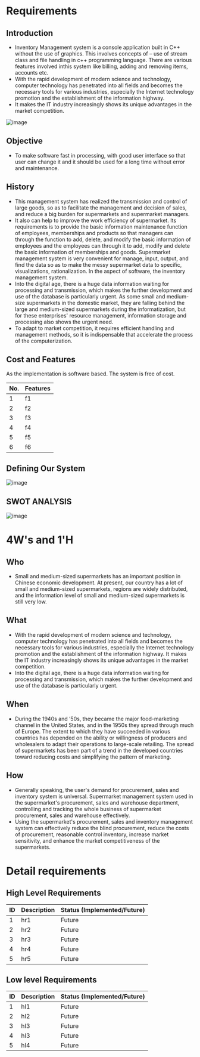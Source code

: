# Requirements
## Introduction
* Inventory Management system is a console application built in C++ without the use of graphics. This involves concepts of – use of stream class and file handling in c++ programming language. There are various features involved inthis system like billing, adding and removing items, accounts etc.
* With the rapid development of modern science and technology, computer technology has penetrated into all fields and becomes the necessary tools for various industries, especially the Internet technology promotion and the establishment of the information highway. 
* It makes the IT industry increasingly shows its unique advantages in the market competition.

![image](https://user-images.githubusercontent.com/84494228/125299185-88f67080-e346-11eb-8aa4-ebadd81e9886.png)

## Objective
* To make software fast in processing, with good user interface so that user can change it and it should be used for a long time without error and
maintenance.

## History
* This management system has realized the transmission and control of large goods, so as to facilitate the management and decision of sales, and reduce a big burden for
supermarkets and supermarket managers. 
* It also can help to improve the work efficiency of supermarket. Its requirements is to provide the basic information maintenance function of employees, memberships and products so that managers can through the function to add, delete, and modify the basic information of employees and the employees can through it to add, modify and delete the basic information of memberships and goods. Supermarket management system is very convenient for manage, input, output, and find the data so as to make the messy supermarket data to specific, visualizations, rationalization. In the aspect of software, the inventory management system.
* Into the digital age, there is a huge data information waiting for processing and transmission, which makes the further development and use of the database is particularly urgent. As some small and medium-size supermarkets in the domestic market, they are falling behind the large and medium-sized supermarkets during the informatization, but for these enterprises' resource management, information storage and processing also shows the urgent need. 
* To adapt to market competition, it requires efficient handling and management methods, so it is indispensable that accelerate the process of the computerization.
 
## Cost and Features
As the implementation is software based. The system is free of cost. 

No. | Features 
----|--------------------------------
1   |  f1  
2   |  f2 
3   |  f3 
4   |  f4
5   |  f5
6   |  f6

## Defining Our System
![image](https://user-images.githubusercontent.com/84494228/125942028-0c39031b-5695-4168-8c18-4d74bcae8632.png)


## SWOT ANALYSIS
![image](https://user-images.githubusercontent.com/84494228/125833767-69ad6bf6-a9c6-40eb-805e-8894388d0676.png)


# 4W&#39;s and 1&#39;H

## Who

* Small and medium-sized supermarkets has an important position in Chinese economic development. At present, our country has a lot of small and medium-sized supermarkets, regions are widely distributed, and the information level of small and medium-sized supermarkets is still very low.

## What

* With the rapid development of modern science and technology, computer technology has penetrated into all fields and becomes the necessary tools for various industries, especially the Internet technology promotion and the establishment of the information highway. It makes the IT industry increasingly shows its unique advantages in the market competition. 
* Into the digital age, there is a huge data information waiting for processing and transmission, which makes the further
development and use of the database is particularly urgent.

## When

* During the 1940s and ’50s, they became the major food-marketing channel in the United States, and in the 1950s they spread through much of Europe. The extent to which they have succeeded in various countries has depended on the ability or willingness of producers and wholesalers to adapt their operations to large-scale retailing. The spread of supermarkets has been part of a trend in the developed countries toward reducing costs and simplifying the pattern of marketing.

## How

* Generally speaking, the user's demand for procurement, sales and inventory system is universal. Supermarket management system used in the supermarket's procurement, sales and
warehouse department, controlling and tracking the whole business of supermarket procurement, sales and warehouse effectively. 
* Using the supermarket's procurement, sales and inventory management system can effectively reduce the blind procurement, reduce the costs of procurement, reasonable control inventory, increase market sensitivity, and enhance the market competitiveness of the supermarkets. 

# Detail requirements
## High Level Requirements
ID | Description | Status (Implemented/Future)
---|----------------------|-----------
 1 |  hr1  | Future
 2 |  hr2  | Future
 3 |  hr3  | Future
 4 |  hr4  | Future
 5 |  hr5  | Future
 
##  Low level Requirements
ID | Description | Status (Implemented/Future)
---|---------------------|-----------
 1 |  hl1  | Future
 2 |  hl2  | Future
 3 |  hl3  | Future
 4 |  hl3  | Future
 5 |  hl4  | Future
